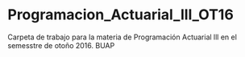 # Programacion_Actuarial_lll_OT16
Carpeta de trabajo para la materia de Programación Actuarial lll en el semesstre de otoño 2016. BUAP
